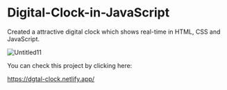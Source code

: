 # Digital-Clock-in-JavaScript
Created a attractive digital clock which shows real-time in HTML, CSS and JavaScript. 

![Untitled11](https://user-images.githubusercontent.com/119430497/218270029-761e0908-0077-4ffe-ac2d-7a7d95622c2d.png)

You can check this project by clicking here:

https://dgtal-clock.netlify.app/
